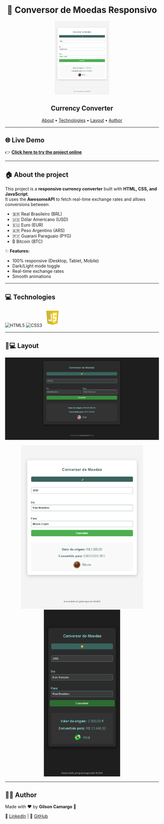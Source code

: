 <h1 align="center">
  💱 Conversor de Moedas Responsivo
</h1>

<p align="center">
  <img src="https://github.com/gcamargocoder/Conversor_Moedas_Responsivo_API/blob/master/assets/img_Tablet.png?raw=true" alt="App Preview" width="180px">
</p>

<h2 align="center">Currency Converter</h2>

<p align="center">
  <a href="#house-about-the-project">About</a> •
  <a href="#computer-technologies">Technologies</a> •
  <a href="#-layout">Layout</a> •
  <a href="#-author">Author</a>
</p>

---

## 🌐 Live Demo

👉 [**Click here to try the project online**](https://gcamargocoder.github.io/Conversor_Moedas_Responsivo_API/)  

---

## :house: About the project

This project is a **responsive currency converter** built with **HTML, CSS, and JavaScript**.  
It uses the **AwesomeAPI** to fetch real-time exchange rates and allows conversions between:  

- 🇧🇷 Real Brasileiro (BRL)  
- 🇺🇸 Dólar Americano (USD)  
- 🇪🇺 Euro (EUR)  
- 🇦🇷 Peso Argentino (ARS)  
- 🇵🇾 Guarani Paraguaio (PYG)  
- ₿ Bitcoin (BTC)  

✨ **Features:**
- 100% responsive (Desktop, Tablet, Mobile)  
- Dark/Light mode toggle  
- Real-time exchange rates  
- Smooth animations  

---

## :computer: Technologies

<p align="left">
  <img alt="HTML5" src="https://github.com/gcamargocoder/03_Projeto_PETSHOP_RESPONSIVA_26-08-25/blob/main/img/html.png?raw=true" width="50px"/>
  <img alt="CSS3" src="https://github.com/gcamargocoder/03_Projeto_PETSHOP_RESPONSIVA_26-08-25/blob/main/img/css-3.png?raw=true" width="50px"/>
  <img alt="JavaScript" src="https://github.com/gcamargocoder/Conversor_Moedas_Responsivo_API/blob/master/assets/icon_javascript.png?raw=true" width="60px"/>
</p>

---

## 📱💻 Layout

<p align="center">
  <img src="https://github.com/gcamargocoder/Conversor_Moedas_Responsivo_API/blob/master/assets/img_Computer.png?raw=true" alt="Desktop Version" width="600px">
</p>

<p align="center">
  <img src="https://github.com/gcamargocoder/Conversor_Moedas_Responsivo_API/blob/master/assets/img_Tablet.png?raw=true" alt="Tablet Version" width="400px">
  <img src="https://github.com/gcamargocoder/Conversor_Moedas_Responsivo_API/blob/master/assets/img_Cell_Phone.png?raw=true" alt="Mobile Version" width="250px">
</p>

---

## 👨‍💻 Author

Made with ♥ by **Gilson Camargo** 🚀  

🔗 [LinkedIn](https://www.linkedin.com/in/gilcamargo/) | 🔗 [GitHub](https://github.com/gcamargocoder)




